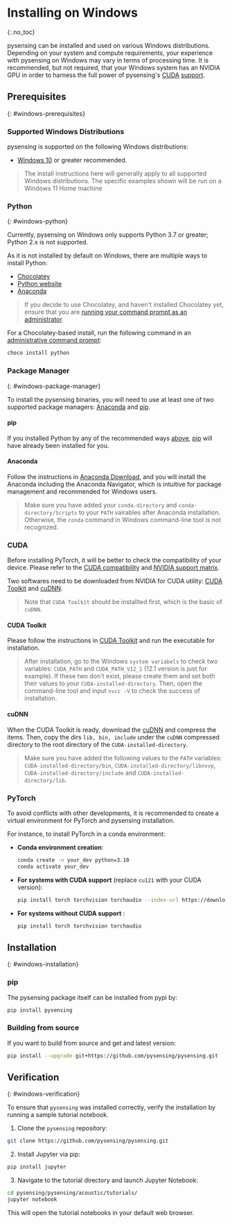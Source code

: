 # Installing on Windows
{:.no_toc}

pysensing can be installed and used on various Windows distributions. Depending on your system and compute requirements, your experience with pysensing on Windows may vary in terms of processing time. It is recommended, but not required, that your Windows system has an NVIDIA GPU in order to harness the full power of pysensing's [CUDA](https://developer.nvidia.com/cuda-zone) [support](https://pytorch.org/tutorials/beginner/blitz/tensor_tutorial.html?highlight=cuda#cuda-tensors).

## Prerequisites
{: #windows-prerequisites}

### Supported Windows Distributions

pysensing is supported on the following Windows distributions:

* [Windows 10](https://www.microsoft.com/en-us/software-download/windows10ISO) or greater recommended.

> The install instructions here will generally apply to all supported Windows distributions. The specific examples shown will be run on a Windows 11 Home machine

### Python
{: #windows-python}

Currently, pysensing on Windows only supports Python 3.7 or greater; Python 2.x is not supported.

As it is not installed by default on Windows, there are multiple ways to install Python:

* [Chocolatey](https://chocolatey.org/)
* [Python website](https://www.python.org/downloads/windows/)
* [Anaconda](https://www.anaconda.com/download/#windows)

> If you decide to use Chocolatey, and haven't installed Chocolatey yet, ensure that you are [running your command prompt as an administrator](https://www.howtogeek.com/194041/how-to-open-the-command-prompt-as-administrator-in-windows-8.1/).

For a Chocolatey-based install, run the following command in an [administrative command prompt](https://www.howtogeek.com/194041/how-to-open-the-command-prompt-as-administrator-in-windows-8.1/):

```bash
choco install python
```

### Package Manager
{: #windows-package-manager}

To install the pysensing binaries, you will need to use at least one of two supported package managers: [Anaconda](https://www.anaconda.com/download/#windows) and [pip](https://pypi.org/project/pip/). 

#### pip

If you installed Python by any of the recommended ways [above](#windows-python), [pip](https://pypi.org/project/pip/) will have already been installed for you.

#### Anaconda

Follow the instructions in [Anaconda Download](https://www.anaconda.com/download/#windows), and you will install the Anaconda including the Anaconda Navigator, which is intuitive for package management and recommended for Windows users.

> Make sure you have added your `conda-directory` and `conda-directory/Scripts` to your `PATH` vairables after Anaconda installation. Otherwise, the `conda` command in Windows command-line tool is not recognized. 

### CUDA

Before installing PyTorch, it will be better to check the compatibility of your device. Please refer to the [CUDA compatibility](https://docs.nvidia.com/deploy/cuda-compatibility/index.html#binary-compatibility__table-toolkit-driver) and [NVIDIA support matrix](https://docs.nvidia.com/deeplearning/cudnn/latest/reference/support-matrix.html).

Two softwares need to be downloaded from NVIDIA for CUDA utility: [CUDA Toolkit](https://developer.nvidia.com/cuda-downloads) and [cuDNN](https://developer.nvidia.com/cudnn-downloads).

> Note that `CUDA Toolkit` should be installted first, which is the basic of `cuDNN`.

#### CUDA Toolkit

Please follow the instructions in [CUDA Toolkit](https://developer.nvidia.com/cuda-downloads) and run the executable for installation. 

> After installation, go to the Windows `system variabels` to check two variables: `CUDA_PATH` and `CUDA_PATH_V12_1` (12.1 version is just for example). If these two don't exist, please create them and set both their values to your `CUDA-installed-directory`. Then, open the command-line tool and input `nvcc -V` to check the success of installation.

#### cuDNN

When the CUDA Toolkit is ready, download the [cuDNN](https://developer.nvidia.com/cudnn-downloads) and compress the items. Then, copy the dirs `lib, bin, include` under the `cuDNN` compressed directory to the root directory of the `CUDA-installed-directory`. 

> Make sure you have added the following values to the `PATH` variables: `CUDA-installed-directory/bin`, `CUDA-installed-directory/libnvvp`, `CUDA-installed-directory/include` and `CUDA-installed-directory/lib`. 

### PyTorch

To avoid conflicts with other developments, it is recommended to create a virtual environment for PyTorch and pysensing installation.

For instance, to install PyTorch in a conda environment: 
- **Conda environment creation**:
  ```bash
  conda create -n your_dev python=3.10 
  conda activate your_dev
  ```
- **For systems with CUDA support** (replace `cu121` with your CUDA version):
  ```bash
  pip install torch torchvision torchaudio --index-url https://download.pytorch.org/whl/cu121
  ```
- **For systems without CUDA support** :
  ```bash
  pip install torch torchvision torchaudio
  ```

## Installation
{: #windows-installation}

### pip
The pysensing package itself can be installed from pypi by:
```bash
pip install pysensing
```
### Building from source
If you want to build from source and get and latest version:
```bash
pip install --upgrade git+https://github.com/pysensing/pysensing.git
```
## Verification
{: #windows-verification}

To ensure that `pysensing` was installed correctly, verify the installation by running a sample tutorial notebook.

1. Clone the `pysensing` repository:
```bash
git clone https://github.com/pysensing/pysensing.git
```

2. Install Jupyter via pip:
```bash
pip install jupyter
```

3. Navigate to the tutorial directory and launch Jupyter Notebook:
```bash
cd pysensing/pysensing/acoustic/tutorials/
jupyter notebook
```

This will open the tutorial notebooks in your default web browser.
